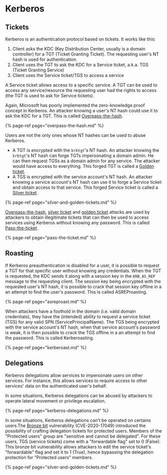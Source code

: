 # Kerberos

## Tickets

Kerberos is an authentication protocol based on tickets. It works like this:

1. Client asks the KDC \(Key Distribution Center, usually is a domain controller\) for a TGT \(Ticket Granting Ticket\). The requesting user's NT hash is used for authentication.
2. Client uses the TGT to ask the KDC for a Service ticket, a.k.a. TGS \(Ticket Granting Service\)
3. Client uses the Service ticket/TGS to access a service

A Service ticket allows access to a specific service. A TGT can be used to access any service/resource the requesting user had the rights to access \(the TGT is used to ask for Service tickets\).

Again, Microsoft has poorly implemented the zero-knowledge proof concept in Kerberos. An attacker knowing a user's NT hash could use it to ask the KDC for a TGT. This is called [Overpass-the-hash](overpass-the-hash.md).

{% page-ref page="overpass-the-hash.md" %}

Users are not the only ones whose NT hashes can be used to abuse Kerberos.

* A TGT is encrypted with the `krbtgt`'s NT hash. An attacker knowing the `krbtgt`'s NT hash can forge TGTs impersonating a domain admin. He can then request TGSs as a domain admin for any service. The attacker would have access to everything. This forged TGT is called a [Golden ticket](silver-and-golden-tickets.md#golden-ticket).
* A TGS is encrypted with the service account's NT hash. An attacker knowing a service account's NT hash can use it to forge a Service ticket and obtain access to that service. This forged Service ticket is called a [Silver ticket](silver-and-golden-tickets.md#silver-ticket).

{% page-ref page="silver-and-golden-tickets.md" %}

[Overpass-the-hash](overpass-the-hash.md), [silver ticket](silver-and-golden-tickets.md#silver-ticket) and [golden ticket](silver-and-golden-tickets.md#golden-ticket) attacks are used by attackers to obtain illegitimate tickets that can then be used to access services using Kerberos without knowing any password. This is called [Pass-the-ticket](pass-the-ticket.md).

{% page-ref page="pass-the-ticket.md" %}

## Roasting

If Kerberos preauthentication is disabled for a user, it is possible to request a TGT for that specific user without knowing any credentials. When the TGT is requested, the KDC sends it along with a session key in the `KRB_AS_REP` message to the requesting client. The session key being encrypted with the requested user's NT hash, it is possible to crack that session key offline in a an attempt to find the user's password. This is called ASREProasting.

{% page-ref page="asreproast.md" %}

When attackers have a foothold in the domain \(i.e. valid domain credentials\), they have the \(intended\) ability to request a service ticket \(TGS\) for any valid SPN \(ServicePrincipalName\). The TGS being encrypted with the service account's NT hash, when that service account's password is weak, it is then possible to crack the TGS offline in a an attempt to find the password. This is called Kerberoasting.

{% page-ref page="kerberoast.md" %}

## Delegations

Kerberos delegations allow services to impersonate users on other services. For instance, this allows services to require access to other services' data on the authenticated user's behalf.

In some situations, Kerberos delegations can be abused by attackers to operate lateral movement or privilege escalation.

{% page-ref page="kerberos-delegations.md" %}

In some situations, Kerberos delegations can't be operated on certains users.The [Bronze bit](silver-and-golden-tickets.md#bronze-bit-cve-2020-17049) vulnerability \(CVE-2020-17049\) introduced the possibility of crafting delegation tickets for protected users. Members of the "Protected users" group are "sensitive and cannot be delegated". For these users, TGS \(service tickets\) come with a "forwardable flag" set to 0 \(False\). This bronze bit vulnerability allows attackers to edit the service ticket's "forwardable" flag and set it to 1 \(True\), hence bypassing the delegation protection for "Protected users" members.

{% page-ref page="silver-and-golden-tickets.md" %}

